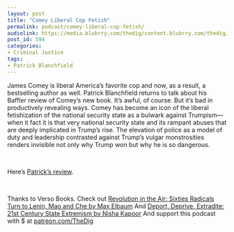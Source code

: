 ```yaml
---
layout: post
title: "Comey Liberal Cop Fetish"
permalink: podcast/comey-liberal-cop-fetish/
audiolink: https://media.blubrry.com/thedig/content.blubrry.com/thedig/The_Dig_-_EP_106_-_Blanchfield.mp3
post_id: 594
categories: 
- Criminal Justice
tags: 
- Patrick Blanchfield
---
```


James Comey is liberal America’s favorite cop and now, as a result, a bestselling author as well. Patrick Blanchfield returns to talk about his Baffler review of Comey’s new book. It’s awful, of course. But it’s bad in productively revealing ways. Comey has become an icon of the liberal fetishization of the national security state as a bulwark against Trumpism—when it fact it is that very national security state and its rampant abuses that are deeply implicated in Trump’s rise. The elevation of police as a model of duty and leadership contrasted against Trump’s vulgar monstrosities renders invisible not only why Trump won but why he is so dangerous.

 

Here’s [Patrick’s review](thebaffler.com/latest/prig-and-pig-blanchfield).

 

Thanks to Verso Books. Check out [Revolution in the Air: Sixties Radicals Turn to Lenin, Mao and Che by Max Elbaum](versobooks.com/books/2707-revolution-in-the-air) And [Deport, Deprive, Extradite: 21st Century State Extremism by Nisha Kapoor](versobooks.com/books/2551-deport-deprive-extradite) And support this podcast with $ at [patreon.com/TheDig](patreon.com/TheDig)